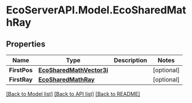 # EcoServerAPI.Model.EcoSharedMathRay
## Properties

Name | Type | Description | Notes
------------ | ------------- | ------------- | -------------
**FirstPos** | [**EcoSharedMathVector3i**](EcoSharedMathVector3i.md) |  | [optional] 
**FirstRay** | [**EcoSharedMathRay**](EcoSharedMathRay.md) |  | [optional] 

[[Back to Model list]](../README.md#documentation-for-models) [[Back to API list]](../README.md#documentation-for-api-endpoints) [[Back to README]](../README.md)

